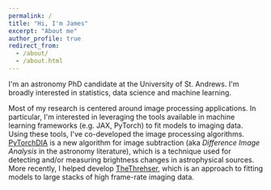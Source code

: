 ```yaml
---
permalink: /
title: "Hi, I'm James"
excerpt: "About me"
author_profile: true
redirect_from: 
  - /about/
  - /about.html
---
```


I'm an astronomy PhD candidate at the University of St. Andrews. I'm broadly interested in statistics, data science and machine learning.

Most of my research is centered around image processing applications. In particular, I'm interested in leveraging the tools available in machine learning frameworks (e.g. JAX, PyTorch) to fit models to imaging data. Using these tools, I've co-developed the image processing algorithms. [PyTorchDIA](https://github.com/jah1994/PyTorchDIA) is a new algorithm for image subtraction (aka *Difference Image Analysis* in the astronomy literature), which is a technique used for detecting and/or measuring brightness changes in astrophysical sources. More recently, I helped develop [TheThrehser](https://github.com/jah1994/TheThresher), which is an approach to fitting models to large stacks of high frame-rate imaging data.



